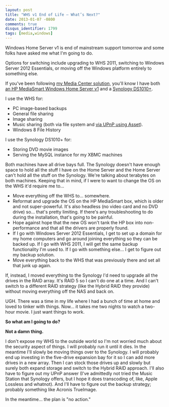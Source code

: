 ```yaml
---
layout: post
title: "WHS v1 End of Life – What’s Next?"
date: 2013-01-07 -0800
comments: true
disqus_identifier: 1799
tags: [media,windows]
---
```

Windows Home Server v1 is end of mainstream support tomorrow and some
folks have asked me what I'm going to do.

Options for switching include upgrading to WHS 2011, switching to
Windows Server 2012 Essentials, or moving off the Windows platform
entirely to something else.

If you've been following [my Media Center
solution](/archive/2008/09/30/overview-of-my-media-center-solution.aspx),
you'll know I have both [an HP MediaSmart Windows Home Server
v1](/archive/2008/08/25/windows-home-server-first-impressions.aspx) and
a [Synology
DS1010+](/archive/2010/05/20/moving-to-a-synology-ds1010.aspx).

I use the WHS for:

-   PC image-based backups
-   General file sharing
-   Image sharing
-   Music sharing (both via file system and [via UPnP using
    Asset](/archive/2009/08/11/stream-more-music-from-windows-home-server-with-asset-upnp.aspx)).
-   Windows 8 File History

I use the Synology DS1010+ for:

-   Storing DVD movie images
-   Serving the MySQL instance for my XBMC machines

Both machines have all drive bays full. The Synology doesn't have enough
space to hold all the stuff I have on the Home Server and the Home
Server can't hold all the stuff on the Synology. We're talking about
terabytes on both machines. Keeping that in mind, if I were to want to
change the OS on the WHS it'd require me to…

-   Move everything off the WHS to… somewhere.
-   Reformat and upgrade the OS on the HP MediaSmart box, which is older
    and not super-powerful. It's also headless (no video card and no DVD
    drive) so… that's pretty limiting. If there's any troubleshooting to
    do during the installation, that's going to be painful.
-   Hope against hope that the new OS won't tank the HP box into
    non-performance and that all the drivers are properly found.
-   If I go with Windows Server 2012 Essentials, I get to set up a
    domain for my home computers and go around joining everything so
    they can be backed up. If I go with WHS 2011, I will get the same
    backup functionality I'm used to. If I go with something else… I get
    to figure out my backup solution.
-   Move everything back to the WHS that was previously there and set
    all that junk up again.

If, instead, I moved everything to the Synology I'd need to upgrade all
the drives in the RAID array. It's RAID 5 so I can't do one at a time.
And I can't switch to a different RAID strategy (like the Hybrid RAID
they provide) without moving everything off the NAS and back on.

UGH. There was a time in my life where I had a bunch of time at home and
loved to tinker with things. Now… it takes me two nights to watch a
two-hour movie. I just want things to work.

**So what am I going to do?**

**Not a damn thing.**

I don't expose my WHS to the outside world so I'm not worried much about
the security aspect of things. I will probably run it until it dies. In
the meantime I'll slowly be moving things over to the Synology. I will
probably end up investing in the five-drive expansion bay for it so I
can add more drives in a new array. Then I can stock those drives up and
slowly but surely both expand storage and switch to the Hybrid RAID
approach. I'll also have to figure out my UPnP answer (I've admittedly
not tried the Music Station that Synology offers, but I hope it does
transcoding of, like, Apple Lossless and whatnot). And I'll have to
figure out the backup strategy; probably something like Acronis
TrueImage.

In the meantime… the plan is "no action."

